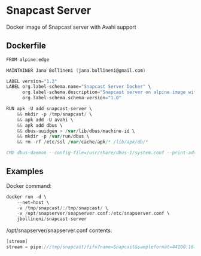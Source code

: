 # Snapcast Server

Docker image of Snapcast server with Avahi support

## Dockerfile

~~~ go
FROM alpine:edge

MAINTAINER Jana Bollineni (jana.bollineni@gmail.com)

LABEL version="1.2"
LABEL org.label-schema.name="Snapcast Server Docker" \
      org.label-schema.description="Snapcast server on alpine image with Avahi and D-Bus support" \
      org.label-schema.schema-version="1.0"

RUN apk -U add snapcast-server \
    && mkdir -p /tmp/snapcast/ \
    && apk add -U avahi \
    && apk add dbus \
    && dbus-uuidgen > /var/lib/dbus/machine-id \
    && mkdir -p /var/run/dbus \
    && rm -rf /etc/ssl /var/cache/apk/* /lib/apk/db/*

CMD dbus-daemon --config-file=/usr/share/dbus-1/system.conf --print-address; avahi-daemon -D; snapserver
~~~

## Examples

Docker command:
~~~ go
docker run -d \
	--net=host \
    -v /tmp/snapcast/:/tmp/snapcast/ \
	-v /opt/snapserver/snapserver.conf:/etc/snapserver.conf \
	jbollineni/snapcast-server
~~~

/opt/snapserver/snapserver.conf contents:
~~~ go
[stream]
stream = pipe:///tmp/snapcast/fifo?name=Snapcast&sampleformat=44100:16:2
~~~


